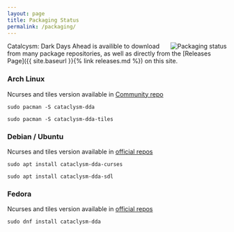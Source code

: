 ```yaml
---
layout: page
title: Packaging Status
permalink: /packaging/
---
```

<a href="https://repology.org/project/cataclysm-dda/versions">
    <img src="https://repology.org/badge/vertical-allrepos/cataclysm-dda.svg" alt="Packaging status" align="right">
</a>

Catalcysm: Dark Days Ahead is availible to download from many package repositories, as well as directly from the [Releases Page]({{ site.baseurl }}{% link releases.md %}) on this site.

### Arch Linux

Ncurses and tiles version available in [Community repo](https://www.archlinux.org/packages/?q=cataclysm-dda)

`sudo pacman -S cataclysm-dda`

`sudo pacman -S cataclysm-dda-tiles`

### Debian / Ubuntu

Ncurses and tiles version available in [official repos](https://tracker.debian.org/pkg/cataclysm-dda)

`sudo apt install cataclysm-dda-curses`

`sudo apt install cataclysm-dda-sdl`

### Fedora

Ncurses and tiles version available in [official repos](https://src.fedoraproject.org/rpms/cataclysm-dda)

`sudo dnf install cataclysm-dda`


